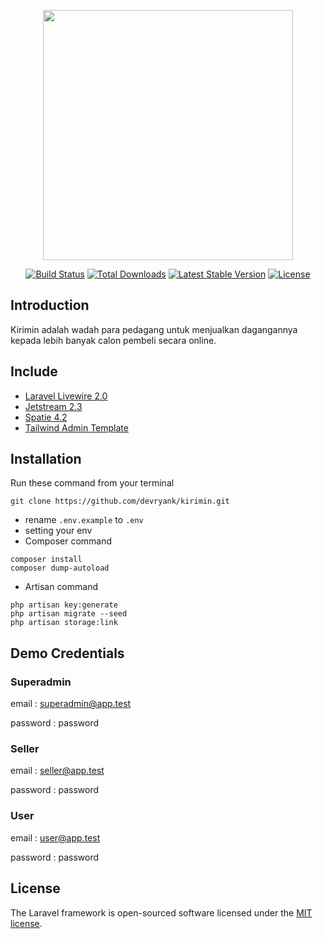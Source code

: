 <p align="center"><a href="https://laravel.com"
       target="_blank"><img
             src="https://raw.githubusercontent.com/laravel/art/master/logo-lockup/5%20SVG/2%20CMYK/1%20Full%20Color/laravel-logolockup-cmyk-red.svg"
             width="400"></a></p>

<p align="center">
    <a href="https://travis-ci.org/laravel/framework"><img src="https://travis-ci.org/laravel/framework.svg"
             alt="Build Status"></a>
    <a href="https://packagist.org/packages/laravel/framework"><img
             src="https://img.shields.io/packagist/dt/laravel/framework"
             alt="Total Downloads"></a>
    <a href="https://packagist.org/packages/laravel/framework"><img
             src="https://img.shields.io/packagist/v/laravel/framework"
             alt="Latest Stable Version"></a>
    <a href="https://packagist.org/packages/laravel/framework"><img
             src="https://img.shields.io/packagist/l/laravel/framework"
             alt="License"></a>
</p>

## Introduction

Kirimin adalah wadah para pedagang untuk menjualkan dagangannya kepada lebih banyak calon pembeli secara online.

## Include

-   <a href="https://laravel-livewire.com/">Laravel Livewire 2.0</a>
-   <a href="https://jetstream.laravel.com/2.x/introduction.html">Jetstream 2.3</a>
-   <a href="https://spatie.be/docs/laravel-permission/v4/introduction">Spatie 4.2</a>
-   <a href="https://github.com/davidgrzyb/tailwind-admin-template">Tailwind Admin Template</a>

## Installation

Run these command from your terminal

```
git clone https://github.com/devryank/kirimin.git
```

-   rename `.env.example` to `.env`
-   setting your env
-   Composer command

```
composer install
composer dump-autoload
```

-   Artisan command

```
php artisan key:generate
php artisan migrate --seed
php artisan storage:link
```

## Demo Credentials

### Superadmin

email : superadmin@app.test

password : password

### Seller

email : seller@app.test

password : password

### User

email : user@app.test

password : password

## License

The Laravel framework is open-sourced software licensed under the [MIT license](https://opensource.org/licenses/MIT).
